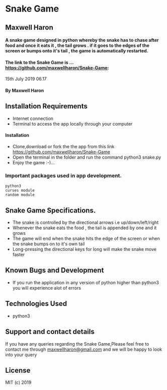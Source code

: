 # Snake Game
## Maxwell Haron
#### A snake game designed in python whereby the snake has to chase after food and once it eats it , the tail grows . if it goes to the edges of the screen or bumps onto it's tail , the game is automatically restarted.
#### The link to the Snake Game is ... https://github.com/maxwellharon/Snake-Game:
 15th July 2019 06.17
#### By **Maxwell Haron**
## Installation Requirements
* Internet connection
* Terminal to access the app locally through your computer

####
#### Installation
* Clone,download or fork the the app from this link https://github.com/maxwellharon/Snake-Game
* Open the terminal in the folder and run the command python3 snake.py
* Enjoy the game :-)...

### Important packages used in app development.

```
python3
curses module
random module

```
## Snake Game Specifications.

+ The snake is controlled by the directional arrows i.e up/down/left/right
+ Whenever the snake eats the food , the tail is appended by one and it grows
+ The game will end when the snake hits the edge of the screen or when the snake bumps on to it's own tail
+ Long-pressing the directional keys for long will make the snake move faster

## Known Bugs and Development
* If you run the application in any version of python higher than python3 you will experience alot of errors
## Technologies Used
* python3


## Support and contact details
If you have any queries regarding the Snake Game,Please feel free to contact me through maxwellharon@gmail.com and we will be happy to look into your query

## License
MIT (c) 2019
